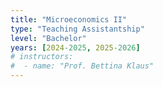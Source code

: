 ```yaml
---
title: "Microeconomics II"
type: "Teaching Assistantship"
level: "Bachelor"
years: [2024-2025, 2025-2026]
# instructors:
#  - name: "Prof. Bettina Klaus"
---
```

